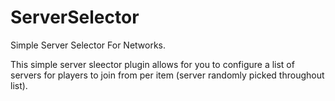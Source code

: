 # ServerSelector
Simple Server Selector For Networks.

This simple server sleector plugin allows for you to configure a list of servers for players to join from per item (server randomly picked throughout list).
